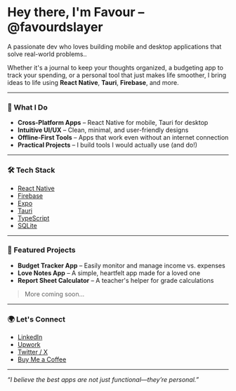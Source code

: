 # Hey there, I'm Favour – @favourdslayer

A passionate dev who loves building mobile and desktop applications that solve real-world problems..

Whether it's a journal to keep your thoughts organized, a budgeting app to track your spending, or a personal tool that just makes life smoother, I bring ideas to life using **React Native**, **Tauri**, **Firebase**, and more.

---

### 🚀 What I Do
- **Cross-Platform Apps** – React Native for mobile, Tauri for desktop
- **Intuitive UI/UX** – Clean, minimal, and user-friendly designs
- **Offline-First Tools** – Apps that work even without an internet connection
- **Practical Projects** – I build tools I would actually use (and do!)

---

### 🛠 Tech Stack
- [React Native](https://img.shields.io/badge/-React_Native-61DAFB?style=flat&logo=react)
- [Firebase](https://img.shields.io/badge/-Firebase-FFCA28?style=flat&logo=firebase)
- [Expo](https://img.shields.io/badge/-Expo-000000?style=flat&logo=expo)
- [Tauri](https://img.shields.io/badge/-Tauri-FFC131?style=flat&logo=tauri)
- [TypeScript](https://img.shields.io/badge/-TypeScript-3178C6?style=flat&logo=typescript)
- [SQLite](https://img.shields.io/badge/-SQLite-003B57?style=flat&logo=sqlite)

---

### 📌 Featured Projects
- **Budget Tracker App** – Easily monitor and manage income vs. expenses
- **Love Notes App** – A simple, heartfelt app made for a loved one
- **Report Sheet Calculator** – A teacher's helper for grade calculations

> More coming soon...

---

### 🌍 Let's Connect
- [LinkedIn](https://www.linkedin.com/in/favourdslayer)
- [Upwork](https://www.upwork.com/freelancers/~01ba8e0dc855d1394e)
- [Twitter / X](https://twitter.com/favourdslayer)
- [Buy Me a Coffee](https://www.buymeacoffee.com/favourdslayer)

---

_“I believe the best apps are not just functional—they’re personal.”_

